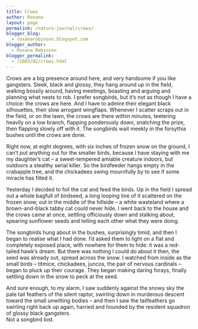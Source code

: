 ```yaml
---
title: Crows
author: Roxana
layout: page
permalink: /nature-journal/crows/
blogger_blog:
  - roxanarobinson.blogspot.com
blogger_author:
  - Roxana Robinson
blogger_permalink:
  - /2003/02/crows.html
---
```

Crows are a big presence around here, and very handsome if you like gangsters. Sleek, black and glossy, they hang around up in the field, walking bossily around, having meetings, boasting and arguing and planning what nests to rob. I prefer songbirds, but it’s not as though I have a choice: the crows are here. And I have to admire their elegant black silhouettes, their slow arrogant wingflaps. Whenever I scatter scraps out in the field, or on the lawn, the crows are there within minutes, teetering heavily on a low branch, flapping ponderously down, snatching the prize, then flapping slowly off with it. The songbirds wait meekly in the forsythia bushes until the crows are done.

Right now, at eight degrees, with six inches of frozen snow on the ground, I can’t put anything out for the smaller birds, because I have staying with me my daughter’s cat &#8211; a sweet-tempered amiable creature indoors, but outdoors a stealthy serial killer. So the birdfeeder hangs empty in the crabapple tree, and the chickadees swing mournfully by to see if some miracle has filled it.

Yesterday I decided to foil the cat and feed the birds. Up in the field I spread out a whole bagfull of birdseed, a long looping line of it scattered on the frozen snow, out in the middle of the hillside – a white wasteland where a brown-and-black tabby cat could never hide. I went back to the house and the crows came at once, settling officiously down and stalking about, spearing sunflower seeds and telling each other what they were doing.

The songbirds hung about in the bushes, surprisingly timid, and then I began to realise what I had done. I’d asked them to light on a flat and completely exposed place, with nowhere for them to hide: it was a red-tailed hawk’s dream. But there was nothing I could do about it then, the seed was already out, spread across the snow. I watched from inside as the small birds – titmice, chickadees, juncos, the pair of nervous cardinals – began to pluck up their courage. They began making daring forays, finally settling down in the snow to peck at the seed.

And sure enough, to my alarm, I saw suddenly against the snowy sky the pale tail feathers of the silent raptor, swirling down in murderous descent toward the small unwitting bodies – and then I saw the tailfeathers go swirling right back up again, harried and hounded by the resident squadron of glossy black gangsters.  
Not a songbird lost.
